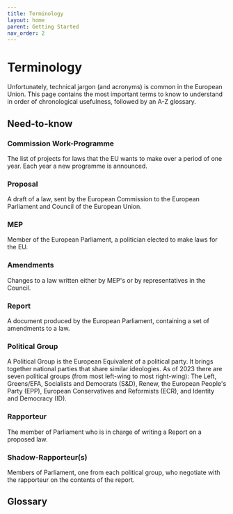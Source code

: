 ```yaml
---
title: Terminology
layout: home
parent: Getting Started
nav_order: 2
---
```


# Terminology
Unfortunately, technical jargon (and acronyms) is common in the European Union. This page contains the most important terms to know to understand in order of chronological usefulness, followed by an A-Z glossary.

## Need-to-know
### Commission Work-Programme
The list of projects for laws that the EU wants to make over a period of one year. Each year a new programme is announced.
### Proposal
A draft of a law, sent by the European Commission to the European Parliament and Council of the European Union.
### MEP
Member of the European Parliament, a politician elected to make laws for the EU.
### Amendments
Changes to a law written either by MEP's or by representatives in the Council.
### Report
A document produced by the European Parliament, containing a set of amendments to a law.
### Political Group
A Political Group is the European Equivalent of a political party. It brings together national parties that share similar ideologies. As of 2023 there are seven political groups (from most left-wing to most right-wing): The Left, Greens/EFA, Socialists and Democrats (S&D), Renew, the European People's Party (EPP), European Conservatives and Reformists (ECR), and Identity and Democracy (ID).
### Rapporteur
The member of Parliament who is in charge of writing a Report on a proposed law. 
### Shadow-Rapporteur(s)
Members of Parliament, one from each political group, who negotiate with the rapporteur on the contents of the report.

## Glossary
